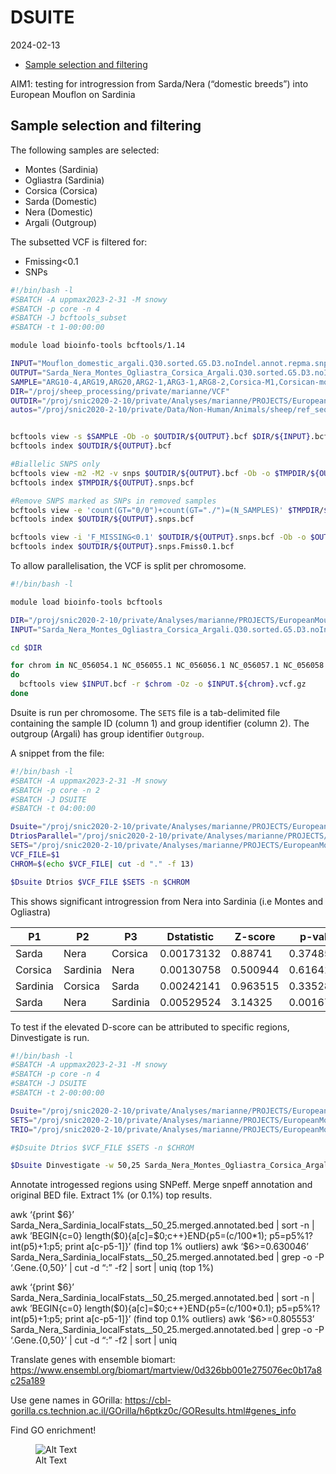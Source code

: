 DSUITE
================
2024-02-13

- [Sample selection and filtering](#sample-selection-and-filtering)

AIM1: testing for introgression from Sarda/Nera (“domestic breeds”) into
European Mouflon on Sardinia

## Sample selection and filtering

The following samples are selected:

- Montes (Sardinia)
- Ogliastra (Sardinia)
- Corsica (Corsica)
- Sarda (Domestic)
- Nera (Domestic)
- Argali (Outgroup)

The subsetted VCF is filtered for:

- Fmissing\<0.1
- SNPs

``` bash
#!/bin/bash -l
#SBATCH -A uppmax2023-2-31 -M snowy
#SBATCH -p core -n 4
#SBATCH -J bcftools_subset
#SBATCH -t 1-00:00:00

module load bioinfo-tools bcftools/1.14

INPUT="Mouflon_domestic_argali.Q30.sorted.G5.D3.noIndel.annot.repma.snps.autos"
OUTPUT="Sarda_Nera_Montes_Ogliastra_Corsica_Argali.Q30.sorted.G5.D3.noIndel.annot.repma.autos"
SAMPLE="ARG10-4,ARG19,ARG20,ARG2-1,ARG3-1,ARG8-2,Corsica-M1,Corsican-mouflon-N00,Corsican-Mouflon-N43,Corsican-mouflon-N47,Corsican-mouflon-N76,Corsican-mouflon-N77,Corsican-mouflon-N83,Corsican-mouflon-N85,Corsican-mouflon-N90,Corsican-mouflon-N96,Corsican-mouflon-N97,Montes-1,Montes-2,Montes-3,Montes-4,Montes-5,Montes-6,Ogliastra-11,Ogliastra-12,Ogliastra-13,Ogliastra-14,Ogliastra-15,Ogliastra-18,Ogliastra-19,Ogliastra-1,Ogliastra-3,Ogliastra-4,Ogliastra-6,Ogliastra-9,Ogliastra-17,NeraSheep-183-F,NeraSheep-227-D,NeraSheep-227-F,NeraSheep-435-F,NeraSheep-450-F,NeraSheep-450-SO,NeraSheep-ISEDDU-SO,NeraSheep-P252,NeraSheep-P435,SardaSheep-1,SardaSheep-2,SardaSheep-3,SardaSheep-4,SardaSheep-5,SardaSheep-6"
DIR="/proj/sheep_processing/private/marianne/VCF"
OUTDIR="/proj/snic2020-2-10/private/Analyses/marianne/PROJECTS/EuropeanMouflon/DSUITE"
autos="/proj/snic2020-2-10/private/Data/Non-Human/Animals/sheep/ref_seqs/ARS-UI_Ramb_v2.0/RepeatMasker/GCF_016772045.1_ARS-UI_Ramb_v2.0_genomic.autos.bed"


bcftools view -s $SAMPLE -Ob -o $OUTDIR/${OUTPUT}.bcf $DIR/${INPUT}.bcf
bcftools index $OUTDIR/${OUTPUT}.bcf

#Biallelic SNPS only
bcftools view -m2 -M2 -v snps $OUTDIR/${OUTPUT}.bcf -Ob -o $TMPDIR/${OUTPUT}.snps.bcf
bcftools index $TMPDIR/${OUTPUT}.snps.bcf

#Remove SNPS marked as SNPs in removed samples
bcftools view -e 'count(GT="0/0")+count(GT="./")=(N_SAMPLES)' $TMPDIR/${OUTPUT}.snps.bcf -Ob -o $OUTDIR/${OUTPUT}.snps.bcf
bcftools index $OUTDIR/${OUTPUT}.snps.bcf

bcftools view -i 'F_MISSING<0.1' $OUTDIR/${OUTPUT}.snps.bcf -Ob -o $OUTDIR/${OUTPUT}.snps.Fmiss0.1.bcf
bcftools index $OUTDIR/${OUTPUT}.snps.Fmiss0.1.bcf
```

To allow parallelisation, the VCF is split per chromosome.

``` bash
#!/bin/bash -l

module load bioinfo-tools bcftools

DIR="/proj/snic2020-2-10/private/Analyses/marianne/PROJECTS/EuropeanMouflon/DSUITE/"
INPUT="Sarda_Nera_Montes_Ogliastra_Corsica_Argali.Q30.sorted.G5.D3.noIndel.annot.repma.autos.snps.Fmiss0.1"

cd $DIR

for chrom in NC_056054.1 NC_056055.1 NC_056056.1 NC_056057.1 NC_056058.1 NC_056059.1 NC_056060.1 NC_056061.1 NC_056062.1 NC_056063.1 NC_056064.1 NC_056065.1 NC_056066.1 NC_056067.1 NC_056068.1 NC_056069.1 NC_056070.1 NC_056071.1 NC_056072.1 NC_056073.1 NC_056074.1 NC_056075.1 NC_056076.1 NC_056077.1 NC_056078.1 NC_056079.1
do
  bcftools view $INPUT.bcf -r $chrom -Oz -o $INPUT.${chrom}.vcf.gz
done
```

Dsuite is run per chromosome. The `SETS` file is a tab-delimited file
containing the sample ID (column 1) and group identifier (column 2). The
outgroup (Argali) has group identifier `Outgroup`.

A snippet from the file:

``` bash
#!/bin/bash -l
#SBATCH -A uppmax2023-2-31 -M snowy
#SBATCH -p core -n 2
#SBATCH -J DSUITE
#SBATCH -t 04:00:00

Dsuite="/proj/snic2020-2-10/private/Analyses/marianne/PROJECTS/EuropeanMouflon/DSUITE/Dsuite/Build/Dsuite"
DtriosParallel="/proj/snic2020-2-10/private/Analyses/marianne/PROJECTS/EuropeanMouflon/DSUITE/Dsuite/utils/DtriosParallel"
SETS="/proj/snic2020-2-10/private/Analyses/marianne/PROJECTS/EuropeanMouflon/DSUITE/Domestic_Corsica_Sardinia.txt"
VCF_FILE=$1
CHROM=$(echo $VCF_FILE| cut -d "." -f 13)

$Dsuite Dtrios $VCF_FILE $SETS -n $CHROM
```

This shows significant introgression from Nera into Sardinia (i.e Montes
and Ogliastra)

| P1       | P2       | P3       | Dstatistic | Z-score  | p-value    | f4-ratio   | BBAA       | ABBA   | BABA   |
|----------|----------|----------|------------|----------|------------|------------|------------|--------|--------|
| Sarda    | Nera     | Corsica  | 0.00173132 | 0.88741  | 0.374858   | 0.00243288 | 1101680.00 | 875470 | 872444 |
| Corsica  | Sardinia | Nera     | 0.00130758 | 0.500944 | 0.61641    | 0.00375348 | 1171860.00 | 836414 | 834229 |
| Sardinia | Corsica  | Sarda    | 0.00242141 | 0.963515 | 0.335289   | 0.00752534 | 1177200.00 | 836536 | 832494 |
| Sarda    | Nera     | Sardinia | 0.00529524 | 3.14325  | 0.00167082 | 0.0121647  | 1102290.00 | 878270 | 869017 |

To test if the elevated D-score can be attributed to specific regions,
Dinvestigate is run.

``` bash
#!/bin/bash -l
#SBATCH -A uppmax2023-2-31 -M snowy
#SBATCH -p core -n 4
#SBATCH -J DSUITE
#SBATCH -t 2-00:00:00

Dsuite="/proj/snic2020-2-10/private/Analyses/marianne/PROJECTS/EuropeanMouflon/DSUITE/Dsuite/Build/Dsuite"
SETS="/proj/snic2020-2-10/private/Analyses/marianne/PROJECTS/EuropeanMouflon/DSUITE/METADATA.txt"
TRIO="/proj/snic2020-2-10/private/Analyses/marianne/PROJECTS/EuropeanMouflon/DSUITE/METADATA_test_trios.txt"

#$Dsuite Dtrios $VCF_FILE $SETS -n $CHROM

$Dsuite Dinvestigate -w 50,25 Sarda_Nera_Montes_Ogliastra_Corsica_Argali.Q30.sorted.G5.D3.noIndel.annot.repma.autos.snps.Fmiss0.1.vcf.gz $SETS $TRIO
```

Annotate introgessed regions using SNPeff. Merge snpeff annotation and
original BED file. Extract 1% (or 0.1%) top results.

awk ‘{print \$6}’
Sarda_Nera_Sardinia_localFstats\_\_50_25.merged.annotated.bed \| sort -n
\| awk ’BEGIN{c=0} length(\$0){a\[c\]=\$0;c++}END{p5=(c/100\*1);
p5=p5%1?int(p5)+1:p5; print a\[c-p5-1\]}’ (find top 1% outliers) awk
‘\$6\>=0.630046’
Sarda_Nera_Sardinia_localFstats\_\_50_25.merged.annotated.bed \| grep -o
-P ‘.Gene.{0,50}’ \| cut -d “:” -f2 \| sort \| uniq (top 1%)

awk ‘{print \$6}’
Sarda_Nera_Sardinia_localFstats\_\_50_25.merged.annotated.bed \| sort -n
\| awk ’BEGIN{c=0} length(\$0){a\[c\]=\$0;c++}END{p5=(c/100\*0.1);
p5=p5%1?int(p5)+1:p5; print a\[c-p5-1\]}’ (find top 0.1% outliers) awk
‘\$6\>=0.805553’
Sarda_Nera_Sardinia_localFstats\_\_50_25.merged.annotated.bed \| grep -o
-P ‘.Gene.{0,50}’ \| cut -d “:” -f2 \| sort \| uniq

Translate genes with ensemble biomart:
<https://www.ensembl.org/biomart/martview/0d326bb001e275076ec0b17a8c25a189>

Use gene names in GOrilla:
<https://cbl-gorilla.cs.technion.ac.il/GOrilla/h6ptkz0c/GOResults.html#genes_info>

Find GO enrichment!

<figure>
<img
src="/Users/marianne/github/EuropeanMouflon/DSUITE/Results/240214_GOrilla.png"
alt="Alt Text" />
<figcaption aria-hidden="true">Alt Text</figcaption>
</figure>
